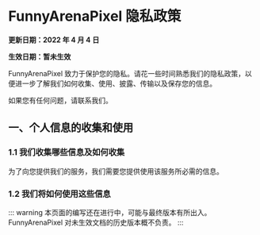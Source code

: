 # FunnyArenaPixel 隐私政策

**更新日期：2022 年 4 月 4 日**

**生效日期：暂未生效**


FunnyArenaPixel 致力于保护您的隐私。请花一些时间熟悉我们的隐私政策，以便进一步了解我们如何收集、使用、披露、传输以及保存您的信息。

如果您有任何问题，请联系我们。



## 一、个人信息的收集和使用

### 1.1 我们收集哪些信息及如何收集

为了向您提供我们的服务，我们需要您提供使用该服务所必需的信息。



### 1.2 我们将如何使用这些信息



::: warning 
本页面的编写还在进行中，可能与最终版本有所出入。
FunnyArenaPixel 对未生效文档的历史版本概不负责。
:::
